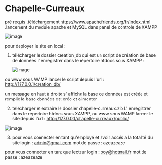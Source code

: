 # Chapelle-Curreaux

pré requis
.téléchargement  https://www.apachefriends.org/fr/index.html 
.lancement du module apache et MySQL dans panel de controle de XAMPP


![image](https://user-images.githubusercontent.com/72268019/138587264-f92ce557-f95e-4038-9682-4b157b77c0a8.png)






pour deployer le site en local :

1. télécharger le dossier creation_db qui est un script de création de base de données l' enregistrer dans le répertoire htdocs sous XAMPP :
  
  
   ![image](https://user-images.githubusercontent.com/72268019/138587388-9707dfe0-06b4-4c59-934b-5dfed0b51a17.png)

  
  
  
  
  
  
  ou www sous WAMP
lancer le script depuis l'url : http://127.0.0.1/creation_db/

  un message en haut à droite s' affiche la base de données est créée et remplie la base données est crée et alimenter 

2. telecharger et extraire le dossier chapelle-curreaux.zip L' enregistrer dans le répertoire htdocs sous XAMPP, ou www sous WAMP
lancer le site depuis l'url : http://127.0.0.1/chapelle-curreaux/public/



![image](https://user-images.githubusercontent.com/72268019/138587953-1a4ca45d-3984-4e66-8514-999a542e389d.png)








3. pour vous connecter en tant qu'employé et avoir accés a la totalité du site 
login : admin@gmail.com
mot de passe : azeazeaze

  pour vous connecter en tant que lecteur 
  login : boy@hotmail.fr
  mot de passe : azeazeaze
